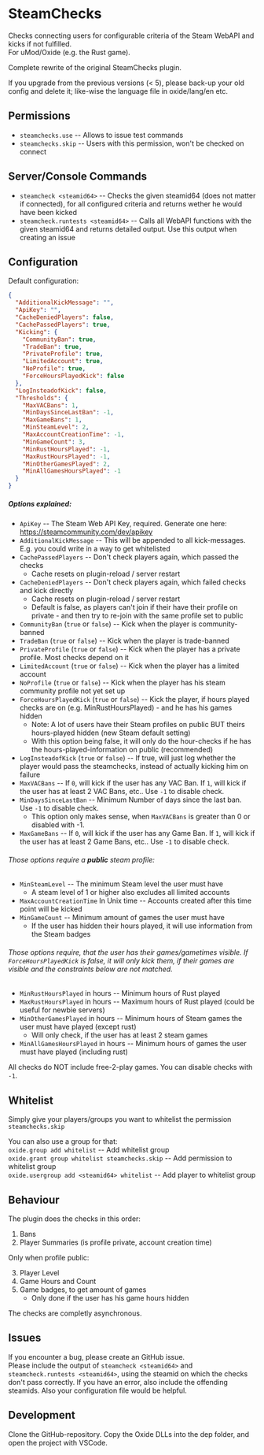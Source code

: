 # SteamChecks

Checks connecting users for configurable criteria of the Steam WebAPI and kicks if not fulfilled.  
For uMod/Oxide (e.g. the Rust game).

Complete rewrite of the original SteamChecks plugin.  

If you upgrade from the previous versions (< 5), please back-up your old config and delete it; like-wise the language file in oxide/lang/en etc.

## Permissions

* `steamchecks.use`  -- Allows to issue test commands
* `steamchecks.skip` -- Users with this permission, won't be checked on connect

## Server/Console Commands

* `steamcheck <steamid64>` -- Checks the given steamid64 (does not matter if connected), for all configured criteria and returns wether he would have been kicked
* `steamcheck.runtests <steamid64>` -- Calls all WebAPI functions with the given steamid64 and returns detailed output. Use this output when creating an issue

## Configuration

Default configuration:
```json
{
  "AdditionalKickMessage": "",
  "ApiKey": "",
  "CacheDeniedPlayers": false,
  "CachePassedPlayers": true,
  "Kicking": {
    "CommunityBan": true,
    "TradeBan": true,
    "PrivateProfile": true,
    "LimitedAccount": true,
    "NoProfile": true,
    "ForceHoursPlayedKick": false
  },
  "LogInsteadofKick": false,
  "Thresholds": {
    "MaxVACBans": 1,
    "MinDaysSinceLastBan": -1,
    "MaxGameBans": 1,
    "MinSteamLevel": 2,
    "MaxAccountCreationTime": -1,
    "MinGameCount": 3,
    "MinRustHoursPlayed": -1,
    "MaxRustHoursPlayed": -1,
    "MinOtherGamesPlayed": 2,
    "MinAllGamesHoursPlayed": -1
  }
}
```

##### Options explained:
* `ApiKey` -- The Steam Web API Key, required. Generate one here: https://steamcommunity.com/dev/apikey
* `AdditionalKickMessage` -- This will be appended to all kick-messages. E.g. you could write in a way to get whitelisted
* `CachePassedPlayers` -- Don't check players again, which passed the checks
    * Cache resets on plugin-reload / server restart
* `CacheDeniedPlayers` -- Don't check players again, which failed checks and kick directly
    * Cache resets on plugin-reload / server restart
    * Default is false, as players can't join if their have their profile on private - and then try to re-join with the same profile set to public
* `CommunityBan` (`true` or `false`) -- Kick when the player is community-banned
* `TradeBan` (`true` or `false`) -- Kick when the player is trade-banned
* `PrivateProfile` (`true` or `false`) -- Kick when the player has a private profile. Most checks depend on it
* `LimitedAccount` (`true` or `false`) -- Kick when the player has a limited account
* `NoProfile` (`true` or `false`) -- Kick when the player has his steam community profile not yet set up
* `ForceHoursPlayedKick` (`true` or `false`) -- Kick the player, if hours played checks are on (e.g. MinRustHoursPlayed) - and he has his games hidden
    * Note: A lot of users have their Steam profiles on public BUT theirs hours-played hidden (new Steam default setting)
    * With this option being false, it will only do the hour-checks if he has the hours-played-information on public (recommended)
* `LogInsteadofKick` (`true` or `false`) -- If true, will just log whether the player would pass the steamchecks, instead of actually kicking him on failure
* `MaxVACBans` -- If `0`, will kick if the user has any VAC Ban. If `1`, will kick if the user has at least 2 VAC Bans, etc.. Use `-1` to disable check.
* `MinDaysSinceLastBan` -- Minimum Number of days since the last ban. Use `-1` to disable check.
    * This option only makes sense, when `MaxVACBans` is greater than 0 or disabled with -1.
* `MaxGameBans` -- If `0`, will kick if the user has any Game Ban. If `1`, will kick if the user has at least 2 Game Bans, etc.. Use `-1` to disable check.

###### Those options require a **public** steam profile:
* `MinSteamLevel` -- The minimum Steam level the user must have
    * A steam level of 1 or higher also excludes all limited accounts
* `MaxAccountCreationTime` In Unix time -- Accounts created after this time point will be kicked
* `MinGameCount` -- Minimum amount of games the user must have
    * If the user has hidden their hours played, it will use information from the Steam badges

###### Those options require, that the user has their games/gametimes visible. If `ForceHoursPlayedKick` is false, it will only kick them, if their games are visible and the constraints below are not matched.
* `MinRustHoursPlayed` in hours -- Minimum hours of Rust played 
* `MaxRustHoursPlayed` in hours -- Maximum hours of Rust played (could be useful for newbie servers)
* `MinOtherGamesPlayed` in hours -- Minimum hours of Steam games the user must have played (except rust)
    * Will only check, if the user has at least 2 steam games
* `MinAllGamesHoursPlayed` in hours -- Minimum hours of games the user must have played (including rust)

All checks do NOT include free-2-play games. You can disable checks with `-1`.

## Whitelist

Simply give your players/groups you want to whitelist the permission `steamchecks.skip`

You can also use a group for that:  
`oxide.group add whitelist` -- Add whitelist group  
`oxide.grant group whitelist steamchecks.skip` -- Add permission to whitelist group  
`oxide.usergroup add <steamid64> whitelist` -- Add player to whitelist group  

## Behaviour

The plugin does the checks in this order:
1. Bans
2. Player Summaries (is profile private, account creation time)

Only when profile public:  

3. Player Level
4. Game Hours and Count
5. Game badges, to get amount of games
    - Only done if the user has his game hours hidden

The checks are completly asynchronous.

## Issues

If you encounter a bug, please create an GitHub issue.  
Please include the output of `steamcheck <steamid64>` and `steamcheck.runtests <steamid64>`, using the steamid on which the checks don't pass correctly. If you have an error, also include the offending steamids. Also your configuration file would be helpful.

## Development

Clone the GitHub-repository. Copy the Oxide DLLs into the dep folder, and open the project with VSCode.
